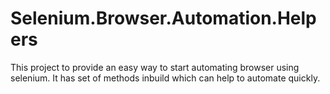 # Selenium.Browser.Automation.Helpers
This project to provide an easy way to start automating browser using selenium. It has set of methods inbuild which can help to automate quickly.
